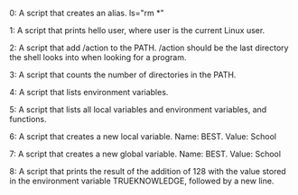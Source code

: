 0: A script that creates an alias. ls="rm *"

1: A script that prints hello user, where user is the current Linux user.

2: A script that add /action to the PATH. /action should be the last directory the shell looks into when looking for a program.

3: A script that counts the number of directories in the PATH.

4: A script that lists environment variables.

5: A script that lists all local variables and environment variables, and functions.

6: A script that creates a new local variable. Name: BEST. Value: School

7: A script that creates a new global variable. Name: BEST. Value: School

8: A script that prints the result of the addition of 128 with the value stored in the environment variable TRUEKNOWLEDGE, followed by a new line.


